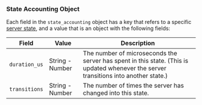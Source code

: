 ### State Accounting Object
<!-- This nested object definition is identical across server_state and server_info -->

Each field in the `state_accounting` object has a key that refers to a specific [server state](/docs/references/http-websocket-apis/api-conventions/rippled-server-states), and a value that is an object with the following fields:

| Field         | Value           | Description |
|---------------|-----------------|-------------|
| `duration_us` | String - Number | The number of microseconds the server has spent in this state. (This is updated whenever the server transitions into another state.) |
| `transitions` | String - Number | The number of times the server has changed into this state. |
